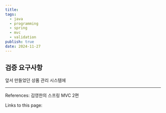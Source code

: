 ```yaml
---
title: 
tags:
  - java
  - programming
  - spring
  - mvc
  - validation
publish: true
date: 2024-11-27
---
```

## 검증 요구사항
앞서 만들었던 상품 관리 시스템에 


---
References: 김영한의 스프링 MVC 2편

Links to this page: 